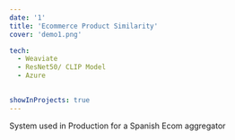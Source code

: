 ```yaml
---
date: '1'
title: 'Ecommerce Product Similarity'
cover: 'demo1.png'

tech:
  - Weaviate
  - ResNet50/ CLIP Model
  - Azure
 

showInProjects: true
---
```


System used in Production for a Spanish Ecom aggregator
